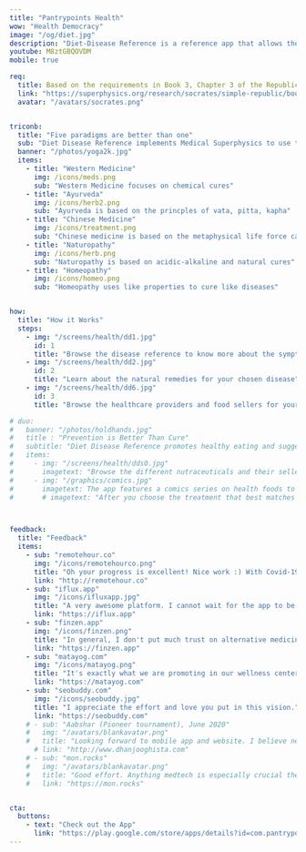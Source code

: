 ```yaml
---
title: "Pantrypoints Health"
wow: "Health Democracy"
image: "/og/diet.jpg"
description: "Diet-Disease Reference is a reference app that allows the five health paradigms of Western Medicine, Ayurveda, Chinese Medicine, Naturopathy, and Homeopathy"
youtube: M8ztGBQOVDM
mobile: true

req:
  title: Based on the requirements in Book 3, Chapter 3 of the Republic
  link: "https://superphysics.org/research/socrates/simple-republic/book-3/chapter-3"
  avatar: "/avatars/socrates.png"


triconb:  
  title: "Five paradigms are better than one"
  sub: "Diet Disease Reference implements Medical Superphysics to use the 5 major medical belief-systems to solve diseases"
  banner: "/photos/yoga2k.jpg"
  items:
    - title: "Western Medicine"
      img: /icons/meds.png
      sub: "Western Medicine focuses on chemical cures"
    - title: "Ayurveda"
      img: /icons/herb2.png
      sub: "Ayurveda is based on the princples of vata, pitta, kapha"
    - title: "Chinese Medicine"
      img: /icons/treatment.png
      sub: "Chinese medicine is based on the metaphysical life force called chi"
    - title: "Naturopathy"
      img: /icons/herb.png
      sub: "Naturopathy is based on acidic-alkaline and natural cures"
    - title: "Homeopathy"
      img: /icons/homeo.png
      sub: "Homeopathy uses like properties to cure like diseases"      


how:
  title: "How it Works"
  steps:
    - img: "/screens/health/dd1.jpg"
      id: 1
      title: "Browse the disease reference to know more about the symptoms and known treatments"  
    - img: "/screens/health/dd2.jpg"
      id: 2
      title: "Learn about the natural remedies for your chosen disease"
    - img: "/screens/health/dd6.jpg"
      id: 3
      title: "Browse the healthcare providers and food sellers for your health problem"      

# duo:
#   banner: "/photos/holdhands.jpg"
#   title : "Prevention is Better Than Cure"
#   subtitle: "Diet Disease Reference promotes healthy eating and suggests the proper food to prevent common diseases. It also has comics narrating the battle between healthy food and junk food."
#   items:
#     - img: "/screens/health/dds0.jpg"
#       imagetext: "Browse the different nutraceuticals and their sellers, to help you optimize your health"
#     - img: "/graphics/comics.jpg"
#       imagetext: The app features a comics series on health foods to engage children 
#       # imagetext: "After you choose the treatment that best matches with you, browse the local third-party suppliers, some of which allow moneyless payments"



feedback:
  title: "Feedback"
  items:
    - sub: "remotehour.co"
      img: "/icons/remotehourco.png"
      title: "Oh your progress is excellent! Nice work :) With Covid-19, we came to be careful about our health. So your product will be demanded"
      link: "http://remotehour.co"
    - sub: "iflux.app"
      img: "/icons/ifluxapp.jpg"
      title: "A very awesome platform. I cannot wait for the app to be released" 
      link: "https://iflux.app"
    - sub: "finzen.app"
      img: "/icons/finzen.png"
      title: "In general, I don't put much trust on alternative medicine, but I think that it does have a place in our modern health system and it can be a great complement. " 
      link: "https://finzen.app"      
    - sub: "matayog.com"
      img: "/icons/matayog.png"
      title: "It's exactly what we are promoting in our wellness center -- a holistic health system!" 
      link: "https://matayog.com"
    - sub: "seobuddy.com"
      img: "/icons/seobuddy.jpg"
      title: "I appreciate the effort and love you put in this vision." 
      link: "https://seobuddy.com"
    # - sub: "Aabshar (Pioneer tournament), June 2020"
    #   img: "/avatars/blankavatar.png"
    #   title: "Looking forward to mobile app and website. I believe new medicines are more advanced"
      # link: "http://www.dhanjooghista.com"
    # - sub: "mon.rocks"
    #   img: "/avatars/blankavatar.png"
    #   title: "Good effort. Anything medtech is especially crucial these days" 
    #   link: "https://mon.rocks"


cta:
  buttons:
    - text: "Check out the App"
      link: "https://play.google.com/store/apps/details?id=com.pantrypoints.diet&pli=1"
---
```

